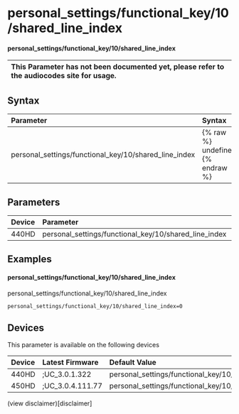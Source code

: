 ﻿---
description: personal_settings/functional_key/10/shared_line_index
search:
    keywords: ['personal_settings','functional_key','10','shared_line_index']
---

# personal_settings/functional_key/10/shared_line_index

#### personal_settings/functional_key/10/shared_line_index


| This Parameter has not been documented yet, please refer to the audiocodes site for usage.  |
| :--- |

## Syntax
| Parameter | Syntax |
| :--- | :--- |
|personal_settings/functional_key/10/shared_line_index | {% raw %} undefined {% endraw %} |

## Parameters
|Device|Parameter|value|Description|
|:---|:---|:---|:---|
| 440HD | personal_settings/functional_key/10/shared_line_index |  |  |

## Examples
#### personal_settings/functional_key/10/shared_line_index

personal_settings/functional_key/10/shared_line_index

```
personal_settings/functional_key/10/shared_line_index=0
```

## Devices
This parameter is available on the following devices

| Device | Latest Firmware | Default Value |
|:---|:---|:---|
| 440HD | ;UC_3.0.1.322 | personal_settings/functional_key/10/shared_line_index=0 
| 450HD | ;UC_3.0.4.111.77 | personal_settings/functional_key/10/shared_line_index=0 

(view disclaimer)[disclaimer]
